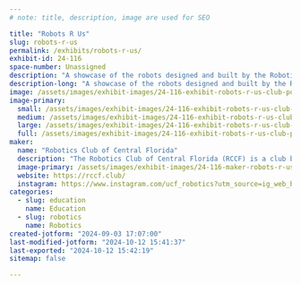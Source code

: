 ```yaml
---
# note: title, description, image are used for SEO

title: "Robots R Us"
slug: robots-r-us
permalink: /exhibits/robots-r-us/
exhibit-id: 24-116
space-number: Unassigned
description: "A showcase of the robots designed and built by the Robotics Club of Central Florida."
description-long: "A showcase of the robots designed and built by the Robotics Club of Central Florida. Categorically, the showcase will include some interactive robots used by the club in Outreach events, a couple of our competition robots, a few of our leisurely projects, and Tape-measure (Our Boston Dynamics Spot robot). Apart from the physical robots, we will have info-graphics that detail how we built the robots and what we use them for."
image: /assets/images/exhibit-images/24-116-exhibit-robots-r-us-club-poster-1-large.png
image-primary: 
  small: /assets/images/exhibit-images/24-116-exhibit-robots-r-us-club-poster-1-small.png
  medium: /assets/images/exhibit-images/24-116-exhibit-robots-r-us-club-poster-1-medium.png
  large: /assets/images/exhibit-images/24-116-exhibit-robots-r-us-club-poster-1-large.png
  full: /assets/images/exhibit-images/24-116-exhibit-robots-r-us-club-poster-1-full.png
maker: 
  name: "Robotics Club of Central Florida"
  description: "The Robotics Club of Central Florida (RCCF) is a club based at the University of Central Florida. As a university academic robotics club, our focus is on building robots for the purpose of education, competition, research, and leisure. RCCF is made up of members from a number of majors in the university; Each of whom contributes to the creation of our robots and the club's functionality."
  image-primary: /assets/images/exhibit-images/24-116-maker-robots-r-us-roboskull-black-medium-medium.png
  website: https://rccf.club/
  instagram: https://www.instagram.com/ucf_robotics?utm_source=ig_web_button_share_sheet&igsh=ZDNlZDc0MzIxNw==
categories: 
  - slug: education
    name: Education
  - slug: robotics
    name: Robotics
created-jotform: "2024-09-03 17:07:00"
last-modified-jotform: "2024-10-12 15:41:37"
last-exported: "2024-10-12 15:42:19"
sitemap: false

---
```

